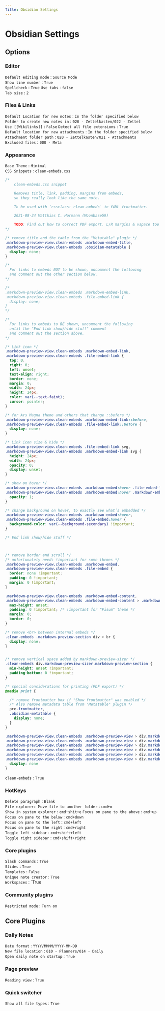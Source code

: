 ```yaml
---
Title: Obsidian Settings
---
```


# Obsidian Settings

## Options

### Editor

`Default editing mode` : `Source Mode`  
`Show line number` : `True`  
`Spellcheck` : `True`
`Use tabs` : `false`  
`Tab size` : `2`

### Files & Links

`Default Location for new notes` : `In the folder specified below`  
`Folder to create new notes in` : `020 - Zettelkasten/022 - Zettel`  
`Use [[Wikilinks]]` : `False`
`Detect all file extensions` : `True`  
`Default location for new attachments` : `In the folder specified below`  
`Attachment folder path` : `020 - Zettelkasten/021 - Attachments`  
`Excluded files` : `000 - Meta`

### Appearance

`Base Theme` : `Minimal`  
`CSS Snippets` : `clean-embeds.css`

```css
/*
    clean-embeds.css snippet

    Removes title, link, padding, margins from embeds,
    so they really look like the same note.

    To be used with `cssclass: clean-embeds` in YAML frontmatter.

    2021-08-24 Matthias C. Hormann (Moonbase59)

    TODO: Find out how to correct PDF export. L/R margins & vspace too large on embeds.
*/

/* remove title and the table from the "Metatable" plugin */
.markdown-preview-view.clean-embeds .markdown-embed-title,
.markdown-preview-view.clean-embeds .obsidian-metatable {
  display: none;
}

/*
  For links to embeds NOT to be shown, uncomment the following
  and comment out the other section below.
*/

/*
.markdown-preview-view.clean-embeds .markdown-embed-link,
.markdown-preview-view.clean-embeds .file-embed-link {
  display: none;
}
*/

/*
  For links to embeds to BE shown, uncomment the following
  until the "End link show/hide stuff" comment
  and comment out the section above.
*/

/* Link icon */
.markdown-preview-view.clean-embeds .markdown-embed-link,
.markdown-preview-view.clean-embeds .file-embed-link {
  top: 0;
  right: 0;
  left: unset;
  text-align: right;
  border: none;
  margin: 0;
  width: 24px;
  height: 24px;
  color: var(--text-faint);
  cursor: pointer;
}

/* for Ars Magna theme and others that change ::before */
.markdown-preview-view.clean-embeds .markdown-embed-link::before,
.markdown-preview-view.clean-embeds .file-embed-link::before {
  display: none;
}

/* Link icon size & hide */
.markdown-preview-view.clean-embeds .file-embed-link svg,
.markdown-preview-view.clean-embeds .markdown-embed-link svg {
  height: 24px;
  width: 24px;
  opacity: 0;
  display: unset;
}

/* show on hover */
.markdown-preview-view.clean-embeds .markdown-embed:hover .file-embed-link svg,
.markdown-preview-view.clean-embeds .markdown-embed:hover .markdown-embed-link svg {
  opacity: 1;
}

/* change background on hover, to exactly see what’s embedded */
.markdown-preview-view.clean-embeds .markdown-embed:hover,
.markdown-preview-view.clean-embeds .file-embed:hover {
  background-color: var(--background-secondary) !important;
}

/* End link show/hide stuff */



/* remove border and scroll */
/* unfortunately needs !important for some themes */
.markdown-preview-view.clean-embeds .markdown-embed,
.markdown-preview-view.clean-embeds .file-embed {
  border: none !important;
  padding: 0 !important;
  margin: 0 !important;
}

.markdown-preview-view.clean-embeds .markdown-embed-content,
.markdown-preview-view.clean-embeds .markdown-embed-content > .markdown-preview-view {
  max-height: unset;
  padding: 0 !important; /* !important for "Pisum" theme */
  margin: 0;
  border: 0;
}

/* remove <br> between internal embeds */
.clean-embeds .markdown-preview-section div > br {
  display: none;
}


/* remove vertical space added by markdown-preview-sizer */
.clean-embeds div.markdown-preview-sizer.markdown-preview-section {
  min-height: unset !important;
  padding-bottom: 0 !important;
}

/* special considerations for printing (PDF export) */
@media print {

  /* remove frontmatter box if "Show frontmatter" was enabled */
  /* Also remove metadata table from "Metatable" plugin */
  pre.frontmatter,
  .obsidian-metatable {
    display: none;
  }
}

.markdown-preview-view.clean-embeds .markdown-preview-view > div.markdown-preview-sizer.markdown-preview-section > div:nth-child(2) > h1,
.markdown-preview-view.clean-embeds .markdown-preview-view > div.markdown-preview-sizer.markdown-preview-section > div:nth-child(2) > h2,
.markdown-preview-view.clean-embeds .markdown-preview-view > div.markdown-preview-sizer.markdown-preview-section > div:nth-child(2) > h3,
.markdown-preview-view.clean-embeds .markdown-preview-view > div.markdown-preview-sizer.markdown-preview-section > div:nth-child(2) > h4,
.markdown-preview-view.clean-embeds .markdown-preview-view > div.markdown-preview-sizer.markdown-preview-section > div:nth-child(2) > h5,
.markdown-preview-view.clean-embeds .markdown-preview-view > div.markdown-preview-sizer.markdown-preview-section > div:nth-child(2) > h6 {
  display: none
}
```

`clean-embeds` : `True`

### HotKeys

`Delete paragraph` : `Blank`  
`File explorer: Move file to another folder` : `cmd+m`  
`Show in system explorer` : `cmd+shit+e` 
`Focus on pane to the above` : `cmd+up`  
`Focus on pane to the below` : `cmd+down`  
`Focus on pane to the left` : `cmd+left`  
`Focus on pane to the right` : `cmd+right`  
`Toggle left sidebar` : `cmd+shift+left`  
`Toggle right sidebar` : `cmd+shift+right`

### Core plugins

`Slash commands` : `True`  
`Slides` : `True`  
`Templates` : `False`  
`Unique note creator` : `True`  
`Workspaces` : `True

### Community plugins

`Restricted mode` : `Turn on`

## Core Plugins

### Daily Notes

`Date format` : `YYYY/MMMM/YYYY-MM-DD`  
`New file location` : `010 - Planners/014 - Daily`  
`Open daily note on startup` : `True`

### Page preview

`Reading view` : `True`

### Quick switcher

`Show all file types` : `True`

